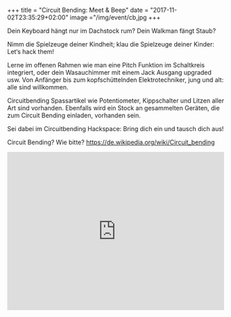 +++
title = "Circuit Bending: Meet & Beep"
date = "2017-11-02T23:35:29+02:00"
image ="/img/event/cb,jpg 
+++


Dein Keyboard hängt nur im Dachstock rum? Dein Walkman fängt Staub?

Nimm die Spielzeuge deiner Kindheit; klau die Spielzeuge deiner Kinder: Let‘s hack them!

<!--more-->

Lerne im offenen Rahmen wie man eine Pitch Funktion im Schaltkreis integriert, oder dein Wasauchimmer mit einem Jack Ausgang upgraded usw. Von Anfänger bis zum kopfschüttelnden Elektrotechniker, jung und alt: alle sind willkommen.

Circuitbending Spassartikel wie Potentiometer, Kippschalter und Litzen aller Art sind vorhanden. Ebenfalls wird ein Stock an gesammelten Geräten, die zum Circuit Bending einladen, vorhanden sein.

Sei dabei im Circuitbending Hackspace: Bring dich ein und tausch dich aus!

Circuit Bending? Wie bitte? https://de.wikipedia.org/wiki/Circuit_bending


<iframe src="https://www.facebook.com/plugins/video.php?href=https%3A%2F%2Fwww.facebook.com%2Flabor.luzern.1%2Fvideos%2F818473248318846%2F%3Factive_tab%3Ddiscussion%26acontext%3D%257B%2522action_history%2522%253A[%257B%2522mechanism%2522%253A%2522recent_posts_card%2522%252C%2522surface%2522%253A%2522permalink%2522%252C%2522extra_data%2522%253A%2522[]%2522%257D%252C%257B%2522surface%2522%253A%2522permalink%2522%252C%2522mechanism%2522%253A%2522recent_posts_card%2522%252C%2522extra_data%2522%253A%2522[]%2522%257D]%257D&width=500&show_text=false&height=365&appId" width="500" height="365" style="border:none;overflow:hidden" scrolling="no" frameborder="0" allowTransparency="true" allow="encrypted-media" allowFullScreen="true"></iframe>

